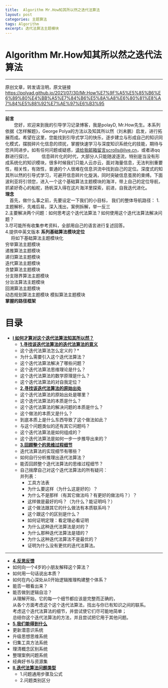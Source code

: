 ```yaml
---
title:  Algorithm Mr.How知其所以然之迭代法算法
layout: post
categories: 主题算法
tags: Algorithm
excerpt: 迭代法算法主题模块
---
```

# Algorithm Mr.How知其所以然之迭代法算法 <span id="home">

---

原创文章，转发请注明，原文链接<https://polyad.github.io/2021/07/30/Mr.How%E7%9F%A5%E5%85%B6%E6%89%80%E4%BB%A5%E7%84%B6%E5%8A%A8%E6%80%81%E8%A7%84%E5%88%92%E7%AE%97%E6%B3%95>

---
**前言**  
&emsp;&emsp;您好，欢迎来到我的引导学习记录博客，我是polayD, Mr.How先生。本系列依据《怎样解题》，George Polya的方法以及知其所以然（刘未鹏）启发，进行拓展而成。希望在这里，您能找到引导式学习的快乐，逐步建立与形成自己的知识同化模式，摆脱碎片化信息的烦扰，掌握快速学习与深度知识系统化的技能，期待与您共同进步。如有任何问题或疑惑，请给我邮箱留言scrolls@live.cn，或者进qq群进行探讨。
&emsp;&emsp;信息碎片化的时代，大部分人只能随波逐流，特别是当没有形成系统化的知识模块，很多时候我们只能人云亦云，面对海量信息，无法判别重要性，相关性，有效性，普通的个人很难在信息洪流中找到自己的定位。深度式的知其所以然的引导式学习，可避开信息碎片化旋涡，同时突破信息茧房的束缚。下面波利亚将引领您，进入一个这个基础算法主题模块的海洋，带上自己的定位导航，抓紧好奇心的船舵，扬帆深入得在这片海洋里探索，前进，自我迭代进化。  
****理念****  
&emsp;首先，做什么事之前，先要设定一下我们的小目标，
我们的整体导航路径：
1.主题解析，先难后易，深入浅出，案例拆解，举一反三  
2.主要解决两个问题：如何思考这个迭代法算法？如何使用这个迭代法算法解决问题？  
3.尽可能所有收集参考资料，全部用自己的语言进行复述回答。  
4.提供中英文版本
**系列基础算法模块定位**      
&emsp;
将如下基础算法主题模块化  
穷举算法主题模块  
递推算法主题模块  
递归算法主题模块  
迭代算法主题模块  
贪婪算法主题模块  
分支限界算法主题模块  
分治法算法主题模块  
回溯算法主题模块  
动态规划算法主题模块 
模拟算法主题模块    
****掌握的路径框架****
# 目录
* **[I 如何才算对这个迭代法算法知其所以然？](#1)**      
  * **[1.寻找该迭代法算法的迭代法算法的意义](#1.1)**       
  *  这个迭代法算法怎么定义的？* 
  *  为什么需要引入这个迭代法算法？      
  * 这个迭代法算法解决了哪些问题？   
  * 这个迭代法算法思维理论是什么？   
  * 这个迭代法算法的数学原理是什么？  
  * 这个迭代法算法的对自我定位？   
  * **[2.寻找该迭代法算法的原始出处](#1.2)**   
  * 这个迭代法算法的原始出处是哪里？    
  * 这个迭代法算法的本质是什么？    
  * 这个迭代法算法的解决问题的本质是什么？   
  * 这个做法的本质又是什么？    
  * 到底本质上是什么东西导致了这个做法如此？    
  * 与这个问题类似的还有其它问题吗？ 
  * 这个迭代法算法是如何组成的？    
  * 这个迭代法算法是如何一步一步推导出来的？  
  * **[3.回顾整个的思维过程细节](#1.3)**  
  * 迭代法算法的实现细节有哪些？   
  * 如何自行分析推理出迭代法算法？      
  * 能否回顾整个迭代法算法的思维过程细节？  
  - 
    自己揣摩自己对这个迭代法算法的所有疑问：      
      并列表：     
    * 工具方法表 
    *   为什么要这样（为什么这是好的）？    
    *   为什么不是那样（有其它做法吗？有更好的做法吗？）？    
    *   这样做是最好的吗？（为什么？能证明吗？）    
    *   这个做法跟其它的什么做法有本质联系吗？    
    *   这个跟这个的区别是什么？    
    *   如何证明定理：看定理必看证明    
    *   为什么这种迭代法算法是对的？    
    *   为什么那种迭代法算法是错的？    
    *   为什么这种迭代法算法不是最优的？    
    *   证明为什么没有更优的迭代法算法。 
 ----  
  * **[4.反思反馈](#1.4)**      
  *  如何向一个4岁的小朋友解释这个算法？ 
  *  如何用一句话说出本质？
  *  如何在内心深处从0开始逻辑推理构建整个体系？
  *  能否一眼看出来？     
  * 能否做到逻辑自洽？    
    从理解开始，它的每一个细节都应该是完整而正确的，    
    从各个方面考虑这个这个迭代法算法，找出与你已有知识之间的联系。    
    考虑这个迭代法算法的细节，并尝试使它们尽可能地简单；    
    总结你这个迭代法算法的方法，并且尝试把它用于其他问题。    
  * **[5.我们能得到什么](#1.5)**         
  *   更新潜意识系统    
  *   升级思想思维系统    
  *   归集工具方法系统    
  *   理清概念区别系统        
  *   整理案例问题系统  
  *   经典好书与资源集      
* **[II.迭代法算法问题类型](#2)**     
  *  1.问题通用步骤及公式   
  *  2.问题类别区分   